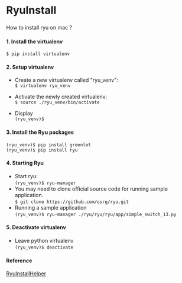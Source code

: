 # RyuInstall
How to install ryu on mac？

#### 1. Install the virtualenv
`$ pip install virtualenv`

#### 2. Setup virtualenv
+ Create a new virtualenv called "ryu_venv":
  <br>
  `$ virtualenv ryu_venv`

+ Activate the newly created virtualenv:
  <br>
  `$ source ./ryu_venv/bin/activate`
+ Display
  <br>
  `(ryu_venv)$`

#### 3. Install the Ryu packages
```
(ryu_venv)$ pip install greenlet
(ryu_venv)$ pip install ryu
```
#### 4. Starting Ryu
+ Start ryu:
  <br>
  `(ryu_venv)$ ryu-manager`
+ You may need to clone official source code for running sample application.
  <br>
  `$ git clone https://github.com/osrg/ryu.git`
+ Running a sample application
  <br>
  `(ryu_venv)$ ryu-manager ./ryu/ryu/ryu/app/simple_switch_13.py`
#### 5. Deactivate virtualenv
+ Leave python virtualenv
  <br>
  `(ryu_venv)$ deactivate`

#### Reference
[RyuInstallHelper](https://github.com/sdnds-tw/ryuInstallHelper/blob/master/macosx/README.md)
